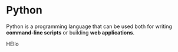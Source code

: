 # Python

Python is a programming language that can be used both for writing **command-line scripts** or building **web applications**.

HEllo